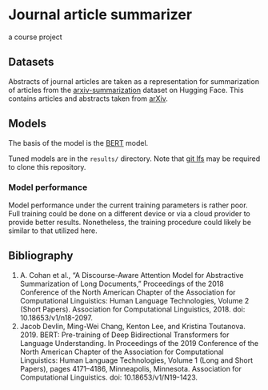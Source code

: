 # Journal article summarizer

a course project

## Datasets

<!-- The model is fine-tuned on several datasets. -->

<!-- The data to train the classification model is taken from the [arXiv Dataset](https://www.kaggle.com/datasets/Cornell-University/arxiv), which can be accessed through [arxiv_dataset](https://huggingface.co/datasets/arxiv_dataset) on Hugging Face. -->

<!-- The [arxiv-abstracts-2021](https://huggingface.co/datasets/gfissore/arxiv-abstracts-2021) dataset is used to train the classification model.
This model is used to predict the subject category of a provided article. -->

<!-- NOTE: this dataset should be downloaded manually and unzipped to reveal the JSON file which is placed in the `data/` directory within this git directory. -->

Abstracts of journal articles are taken as a representation for summarization of articles from the [arxiv-summarization](https://huggingface.co/datasets/ccdv/arxiv-summarization) dataset on Hugging Face. This contains articles and abstracts taken from [arXiv](https://arxiv.org/).

## Models

The basis of the model is the [BERT](https://huggingface.co/docs/transformers/model_doc/bert) model.

Tuned models are in the `results/` directory. Note that [git lfs](https://git-lfs.com/) may be required to clone this repository.

### Model performance

Model performance under the current training parameters is rather poor. Full training could be done on a different device or via a cloud provider to provide better results. Nonetheless, the training procedure could likely be similar to that utilized here.

## Bibliography

<!-- 1. C. B. Clement, M. Bierbaum, K. P. O’Keeffe, and A. A. Alemi, “On the Use of ArXiv as a Dataset.” arXiv, 2019. doi: 10.48550/ARXIV.1905.00075. -->
1. A. Cohan et al., “A Discourse-Aware Attention Model for Abstractive Summarization of Long Documents,” Proceedings of the 2018 Conference of the North American Chapter of the Association for Computational Linguistics: Human Language Technologies, Volume 2 (Short Papers). Association for Computational Linguistics, 2018. doi: 10.18653/v1/n18-2097.
2. Jacob Devlin, Ming-Wei Chang, Kenton Lee, and Kristina Toutanova. 2019. BERT: Pre-training of Deep Bidirectional Transformers for Language Understanding. In Proceedings of the 2019 Conference of the North American Chapter of the Association for Computational Linguistics: Human Language Technologies, Volume 1 (Long and Short Papers), pages 4171–4186, Minneapolis, Minnesota. Association for Computational Linguistics. doi: 10.18653/v1/N19-1423.

